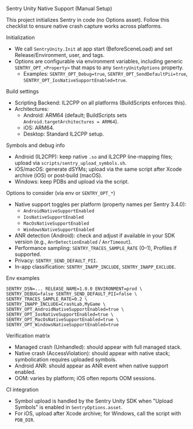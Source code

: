 Sentry Unity Native Support (Manual Setup)

This project initializes Sentry in code (no Options asset). Follow this checklist to ensure native crash capture works across platforms.

Initialization
- We call `SentryUnity.Init` at app start (BeforeSceneLoad) and set Release/Environment, user, and tags.
- Options are configurable via environment variables, including generic `SENTRY_OPT_<Property>` that maps to any `SentryUnityOptions` property.
  - Examples: `SENTRY_OPT_Debug=true`, `SENTRY_OPT_SendDefaultPii=true`, `SENTRY_OPT_IosNativeSupportEnabled=true`.

Build settings
- Scripting Backend: IL2CPP on all platforms (BuildScripts enforces this).
- Architectures:
  - Android: ARM64 (default; BuildScripts sets `Android.targetArchitectures = ARM64`).
  - iOS: ARM64.
  - Desktop: Standard IL2CPP setup.

Symbols and debug info
- Android (IL2CPP): keep native `.so` and IL2CPP line-mapping files; upload via `scripts/sentry_upload_symbols.sh`.
- iOS/macOS: generate dSYMs; upload via the same script after Xcode archive (iOS) or post‑build (macOS).
- Windows: keep PDBs and upload via the script.

Options to consider (via env or `SENTRY_OPT_*`)
- Native support toggles per platform (property names per Sentry 3.4.0):
  - `AndroidNativeSupportEnabled`
  - `IosNativeSupportEnabled`
  - `MacOsNativeSupportEnabled`
  - `WindowsNativeSupportEnabled`
- ANR detection (Android): check and adjust if available in your SDK version (e.g., `AnrDetectionEnabled` / `AnrTimeout`).
- Performance sampling: `SENTRY_TRACES_SAMPLE_RATE` (0–1), Profiles if supported.
- Privacy: `SENTRY_SEND_DEFAULT_PII`.
- In-app classification: `SENTRY_INAPP_INCLUDE`, `SENTRY_INAPP_EXCLUDE`.

Env examples
```
SENTRY_DSN=... RELEASE_NAME=1.0.0 ENVIRONMENT=prod \
SENTRY_DEBUG=false SENTRY_SEND_DEFAULT_PII=false \
SENTRY_TRACES_SAMPLE_RATE=0.2 \
SENTRY_INAPP_INCLUDE=CrashLab,MyGame \
SENTRY_OPT_AndroidNativeSupportEnabled=true \
SENTRY_OPT_IosNativeSupportEnabled=true \
SENTRY_OPT_MacOsNativeSupportEnabled=true \
SENTRY_OPT_WindowsNativeSupportEnabled=true
```

Verification matrix
- Managed crash (Unhandled): should appear with full managed stack.
- Native crash (AccessViolation): should appear with native stack; symbolication requires uploaded symbols.
- Android ANR: should appear as ANR event when native support enabled.
- OOM: varies by platform; iOS often reports OOM sessions.

CI integration
- Symbol upload is handled by the Sentry Unity SDK when "Upload Symbols" is enabled in `SentryOptions.asset`.
- For iOS, upload after Xcode archive; for Windows, call the script with `PDB_DIR`.

